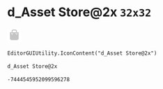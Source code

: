 # d_Asset Store@2x `32x32`
<img src="/img/d_Asset%20Store@2x.png" width=32 height=32>

``` CSharp
EditorGUIUtility.IconContent("d_Asset Store@2x")
```
```
d_Asset Store@2x
```
```
-7444545952099596278
```
